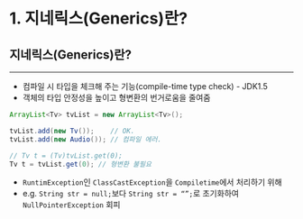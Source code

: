 # 1. 지네릭스(Generics)란?

## 지네릭스(Generics)란?

---

- 컴파일 시 타입을 체크해 주는 기능(compile-time type check) - JDK1.5
- 객체의 타입 안정성을 높이고 형변환의 번거로움을 줄여줌

```java
ArrayList<Tv> tvList = new ArrayList<Tv>();

tvList.add(new Tv());    // OK.
tvList.add(new Audio()); // 컴파일 에러.

// Tv t = (Tv)tvList.get(0);
Tv t = tvList.get(0); // 형변환 불필요
```

- `RuntimException`인 `ClassCastException`을 `Compiletime`에서 처리하기 위해
- e.g. `String str = null;`보다 `String str = “”;`로 초기화하여 `NullPointerException` 회피
